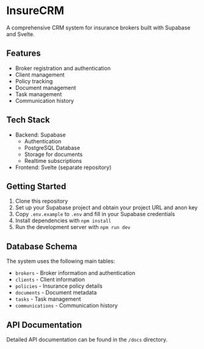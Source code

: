 # InsureCRM

A comprehensive CRM system for insurance brokers built with Supabase and Svelte.

## Features

- Broker registration and authentication
- Client management
- Policy tracking
- Document management
- Task management
- Communication history

## Tech Stack

- Backend: Supabase
  - Authentication
  - PostgreSQL Database
  - Storage for documents
  - Realtime subscriptions
- Frontend: Svelte (separate repository)

## Getting Started

1. Clone this repository
2. Set up your Supabase project and obtain your project URL and anon key
3. Copy `.env.example` to `.env` and fill in your Supabase credentials
4. Install dependencies with `npm install`
5. Run the development server with `npm run dev`

## Database Schema

The system uses the following main tables:

- `brokers` - Broker information and authentication
- `clients` - Client information
- `policies` - Insurance policy details
- `documents` - Document metadata
- `tasks` - Task management
- `communications` - Communication history

## API Documentation

Detailed API documentation can be found in the `/docs` directory.
